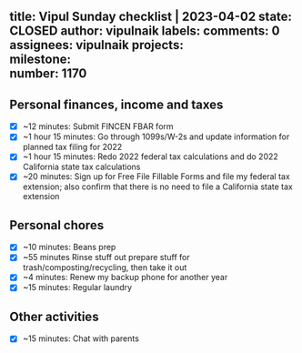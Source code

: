 title:	Vipul Sunday checklist | 2023-04-02
state:	CLOSED
author:	vipulnaik
labels:	
comments:	0
assignees:	vipulnaik
projects:	
milestone:	
number:	1170
--
## Personal finances, income and taxes

- [x] ~12 minutes: Submit FINCEN FBAR form
- [x] ~1 hour 15 minutes:  Go through 1099s/W-2s  and update information for planned tax filing for 2022
- [x] ~1 hour 15 minutes: Redo 2022 federal tax calculations and do 2022 California state tax calculations
- [x] ~20 minutes: Sign up for Free File Fillable Forms and file my federal tax extension; also confirm that there is no need to file a California state tax extension  

## Personal chores

- [x] ~10 minutes: Beans prep
- [x] ~55 minutes Rinse stuff out prepare stuff for trash/composting/recycling, then take it out
- [x] ~4 minutes: Renew my backup phone for another year
- [x] ~15 minutes: Regular laundry

## Other activities

- [x] ~15 minutes: Chat with parents
